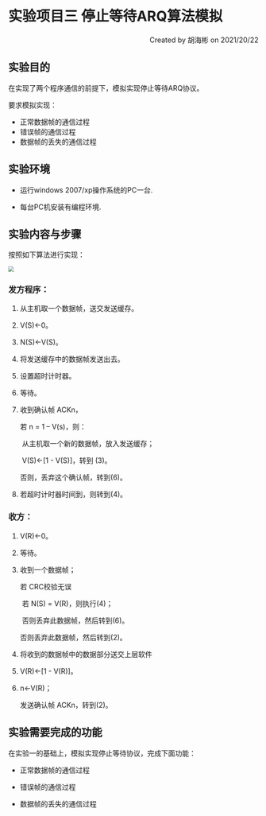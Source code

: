 # 实验项目三 停止等待ARQ算法模拟

<p align="right">Created by 胡海彬 on 2021/20/22</p>



## 实验目的

在实现了两个程序通信的前提下，模拟实现停止等待ARQ协议。

要求模拟实现：

- 正常数据帧的通信过程
- 错误帧的通信过程
- 数据帧的丢失的通信过程

## 实验环境

- 运行windows 2007/xp操作系统的PC一台.

- 每台PC机安装有编程环境.

## 实验内容与步骤

按照如下算法进行实现：

<img src="https://guli-edu-tomo.oss-cn-beijing.aliyuncs.com/private/2021/9/18/1631941839434.png" style="zoom:67%;" />

### 发方程序：

1. 从主机取一个数据帧，送交发送缓存。

2. V(S)←0。

3. N(S)←V(S)。

4. 将发送缓存中的数据帧发送出去。

5. 设置超时计时器。

6. 等待。

7. 收到确认帧 ACKn，

   若 n = 1 – V(s)，则：

   ​      从主机取一个新的数据帧，放入发送缓存；

   ​      V(S)←[1 - V(S)]，转到 (3)。

   否则，丢弃这个确认帧，转到(6)。

8. 若超时计时器时间到，则转到(4)。



### 收方：

1. V(R)←0。

2. 等待。

3. 收到一个数据帧；

   若 CRC校验无误

   ​	若 N(S) = V(R)，则执行(4)；

   ​	否则丢弃此数据帧，然后转到(6)。

   否则丢弃此数据帧，然后转到(2)。

4. 将收到的数据帧中的数据部分送交上层软件

5. V(R)←[1 - V(R)]。

6. n←V(R)；

   发送确认帧 ACKn，转到(2)。


## 实验需要完成的功能

在实验一的基础上，模拟实现停止等待协议，完成下面功能：

- 正常数据帧的通信过程

- 错误帧的通信过程

- 数据帧的丢失的通信过程

